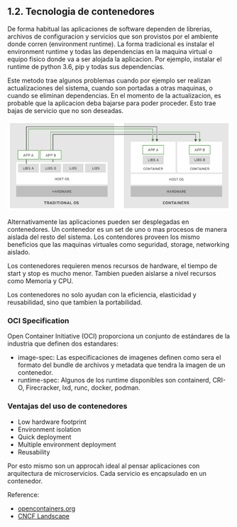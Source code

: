 ## 1.2. Tecnologia de contenedores <a name="1.1"></a>

De forma habitual las aplicaciones de software dependen de librerias, archivos de configuracion y servicios que son provistos por el ambiente donde corren (environment runtime). La forma tradicional es instalar el environment runtime y todas las dependencias en la maquina virtual o equipo fisico donde va a ser alojada la aplicacion. Por ejemplo, instalar el runtime de python 3.6, pip y todas sus dependencias.

Este metodo trae algunos problemas cuando por ejemplo ser realizan actualizaciones del sistema, cuando son portadas a otras maquinas, o cuando se eliminan dependencias. En el momento de la actualizacion, es probable que la aplicacion deba bajarse para poder proceder. Esto trae bajas de servicio que no son deseadas.

![Containers Technologicy](images/containers-1.png)

Alternativamente las aplicaciones pueden ser desplegadas en contenedores. Un contenedor es un set de uno o mas procesos de manera aislada del resto del sistema. Los contendores proveen los mismo beneficios que las maquinas virtuales como seguridad, storage, networking aislado.

Los contenedores requieren menos recursos de hardware, el tiempo de start y stop es mucho menor. Tambien pueden aislarse a nivel recursos como Memoria y CPU.

Los contenedores no solo ayudan con la eficiencia, elasticidad y reusabilidad, sino que tambien la portabilidad. 

### OCI Specification
Open Container Initiative (OCI) proporciona un conjunto de estándares de la industria que definen dos estandares:

- image-spec: Las especificaciones de imagenes definen como sera el formato del bundle de archivos y metadata que tendra la imagen de un contenedor. 
- runtime-spec: Algunos de los runtime disponibles son containerd, CRI-O, Firecracker, lxd, runc, docker, podman.


### Ventajas del uso de contenedores
- Low hardware footprint
- Environment isolation
- Quick deployment 
- Multiple environment deployment
- Reusability

Por esto mismo son un approcah ideal al pensar aplicaciones con arquitectura de microservicios. Cada servicio es encapsulado en un contenedor.

Reference:
- [opencontainers.org](#https://opencontainers.org/)
- [CNCF Landscape](#https://landscape.cncf.io/category=container-runtime&format=card-mode&grouping=category)